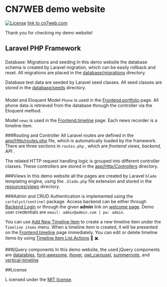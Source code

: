 # CN7WEB demo website
[![License](https://poser.pugx.org/laravel/framework/license.svg)](https://packagist.org/packages/laravel/framework)
[link to cn7web.com](http://cn7web.com)

Thank you for checking my demo website!

## Laravel PHP Framework

###
Database: Migrations and seeding
In this demo website the database schema is created by Laravel migration, which can be easily rollback and reset. All migrations are placed in the 
[database/migrations](https://github.com/sses79/cn7web/tree/master/database/migrations) directory. 


Database test data are seeded by Laravel seed classes. All seed classes are stored in the [database/seeds](https://github.com/sses79/cn7web/tree/master/database/seeds) directory. 

###
Model and Eloquent
Model `Phone` is used in the [Frontend.portfolio](http://cn7web.com/portfolio) page. All phone data is retrieved from the database through the controller via the Eloquent method.

Model `news` is used in the [Frontend.timeline](http://cn7web.com/timeline) page. Each news recorder is a timeline item.

###Routing and Controller
All Laravel routes are defined in the [app/Http/routes.php](https://github.com/sses79/cn7web/blob/master/app/Http/routes.php) file, which is automatically loaded by the framework. There are three sections in `routes.php`
, which are *frontend views,* *backend,* *API* .

The related HTTP request handling logic is grouped into different controller classes. These controllers are stored in the [app/Http/Controllers](https://github.com/sses79/cn7web/tree/master/app/Http/Controllers) directory.

###Views
In this demo website all the pages are created by Laravel `blade` templating engine, using the `.blade.php` file extension and stored in the [resources/views](https://github.com/sses79/cn7web/tree/master/resources/views) directory.

###Admin and CRUD
Authentication is implemented using the `cartalyst/sentinel` package. Access backend can be either through [Backend Login](http://cn7web.com/backend/login) or through the given **admin** link on [welcome page](http://cn7web.com). Demo user credentials are `email: admin@admin.com | pw: admin`.

You can use [Add New Timeline Item](http://cn7web.com/backend/news/create) to create a new timeline item under the `Timeline items` menu. When a timeline item is created, it will be presented on the [Frontend.timeline](http://cn7web.com/timeline) page immediately. You can edit or delete timeline items by using [Timeline Item List.Actions](http://cn7web.com/backend/news) :pencil: :heavy_multiplication_x:.

###jQuery components
In this demo website, the used jQuery components are
[datatables](https://datatables.net/), [font-awesome](http://fontawesome.io/), [ihover](https://github.com/gudh/ihover), [owl_carousel](http://owlcarousel2.github.io/OwlCarousel2/index.html), [summernote](http://summernote.org/), and
[vertical-timeline](https://codyhouse.co/gem/vertical-timeline/) 

##License

L
icensed under the [MIT license](http://opensource.org/licenses/MIT).
